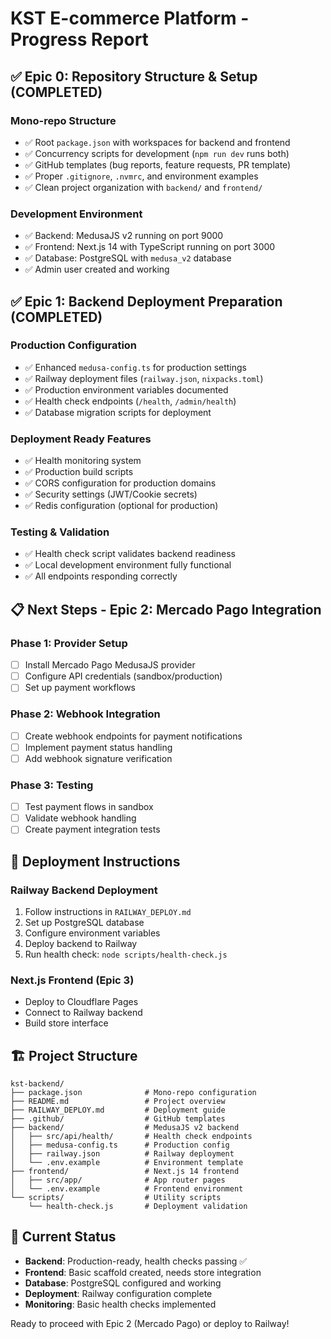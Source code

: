 # KST E-commerce Platform - Progress Report

## ✅ Epic 0: Repository Structure & Setup (COMPLETED)

### Mono-repo Structure
- ✅ Root `package.json` with workspaces for backend and frontend
- ✅ Concurrency scripts for development (`npm run dev` runs both)
- ✅ GitHub templates (bug reports, feature requests, PR template)
- ✅ Proper `.gitignore`, `.nvmrc`, and environment examples
- ✅ Clean project organization with `backend/` and `frontend/`

### Development Environment
- ✅ Backend: MedusaJS v2 running on port 9000
- ✅ Frontend: Next.js 14 with TypeScript running on port 3000
- ✅ Database: PostgreSQL with `medusa_v2` database
- ✅ Admin user created and working

## ✅ Epic 1: Backend Deployment Preparation (COMPLETED)

### Production Configuration
- ✅ Enhanced `medusa-config.ts` for production settings
- ✅ Railway deployment files (`railway.json`, `nixpacks.toml`)
- ✅ Production environment variables documented
- ✅ Health check endpoints (`/health`, `/admin/health`)
- ✅ Database migration scripts for deployment

### Deployment Ready Features
- ✅ Health monitoring system
- ✅ Production build scripts
- ✅ CORS configuration for production domains
- ✅ Security settings (JWT/Cookie secrets)
- ✅ Redis configuration (optional for production)

### Testing & Validation
- ✅ Health check script validates backend readiness
- ✅ Local development environment fully functional
- ✅ All endpoints responding correctly

## 📋 Next Steps - Epic 2: Mercado Pago Integration

### Phase 1: Provider Setup
- [ ] Install Mercado Pago MedusaJS provider
- [ ] Configure API credentials (sandbox/production)
- [ ] Set up payment workflows

### Phase 2: Webhook Integration
- [ ] Create webhook endpoints for payment notifications
- [ ] Implement payment status handling
- [ ] Add webhook signature verification

### Phase 3: Testing
- [ ] Test payment flows in sandbox
- [ ] Validate webhook handling
- [ ] Create payment integration tests

## 🚀 Deployment Instructions

### Railway Backend Deployment
1. Follow instructions in `RAILWAY_DEPLOY.md`
2. Set up PostgreSQL database
3. Configure environment variables
4. Deploy backend to Railway
5. Run health check: `node scripts/health-check.js`

### Next.js Frontend (Epic 3)
- Deploy to Cloudflare Pages
- Connect to Railway backend
- Build store interface

## 🏗️ Project Structure

```
kst-backend/
├── package.json              # Mono-repo configuration
├── README.md                 # Project overview
├── RAILWAY_DEPLOY.md         # Deployment guide
├── .github/                  # GitHub templates
├── backend/                  # MedusaJS v2 backend
│   ├── src/api/health/       # Health check endpoints
│   ├── medusa-config.ts      # Production config
│   ├── railway.json          # Railway deployment
│   └── .env.example          # Environment template
├── frontend/                 # Next.js 14 frontend
│   ├── src/app/              # App router pages
│   └── .env.example          # Frontend environment
└── scripts/                  # Utility scripts
    └── health-check.js       # Deployment validation
```

## 🎯 Current Status
- **Backend**: Production-ready, health checks passing ✅
- **Frontend**: Basic scaffold created, needs store integration
- **Database**: PostgreSQL configured and working
- **Deployment**: Railway configuration complete
- **Monitoring**: Basic health checks implemented

Ready to proceed with Epic 2 (Mercado Pago) or deploy to Railway!
